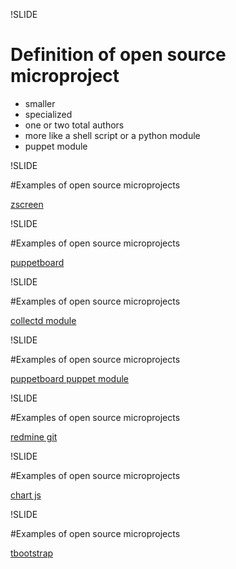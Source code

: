 !SLIDE

# Definition of open source microproject

* smaller
* specialized
* one or two total authors
* more like a shell script or a python module
* puppet module


!SLIDE

#Examples of open source microprojects

[zscreen](https://github.com/ChrisZeta/Scrot-and-imgur-zenity-GUI)


!SLIDE

#Examples of open source microprojects

[puppetboard](https://github.com/nedap/puppetboard)

!SLIDE

#Examples of open source microprojects

[collectd module](https://github.com/pdxcat/puppet-module-collectd)


!SLIDE

#Examples of open source microprojects

[puppetboard puppet module](https://github.com/nibalizer/puppet-module-puppetboard)

!SLIDE

#Examples of open source microprojects


[redmine git](https://github.com/ericpaulbishop/redmine_git_hosting)

!SLIDE

#Examples of open source microprojects

[chart js](https://github.com/nnnick/Chart.js/)

!SLIDE

#Examples of open source microprojects

[tbootstrap](https://github.com/twbs/bootstrap)


